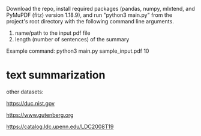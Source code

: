 Download the repo, install required packages (pandas, numpy, mlxtend, and PyMuPDF (fitz) version 1.18.9), and run "python3 main.py" from the project's root directory with the following command line arguments.
1. name/path to the input pdf file
2. length (number of sentences) of the summary

Example command:
python3 main.py sample_input.pdf 10


# text summarization

other datasets:

https://duc.nist.gov

https://www.gutenberg.org

https://catalog.ldc.upenn.edu/LDC2008T19

